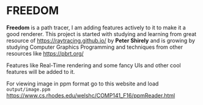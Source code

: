 # FREEDOM

**Freedom** is a path tracer, I am adding features actively to it to make it a good renderer.
This project is started with studying and learning from great resource of https://raytracing.github.io/ by **Peter Shirely** and is growing by studying Computer Graphics Programming and techniques from other resources like https://pbrt.org/

Features like Real-Time rendering and some fancy UIs and other cool features will be added to it.

For viewing image in ppm format go to this website and load `output/image.ppm`
https://www.cs.rhodes.edu/welshc/COMP141_F16/ppmReader.html
